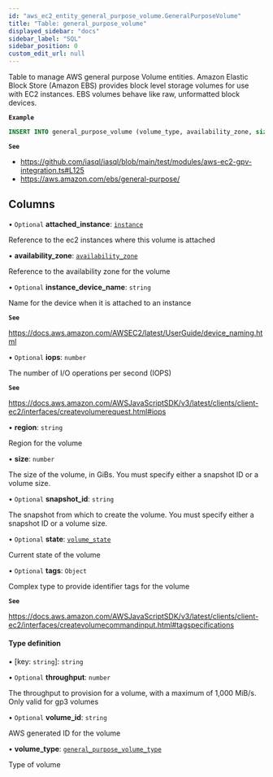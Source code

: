 ```yaml
---
id: "aws_ec2_entity_general_purpose_volume.GeneralPurposeVolume"
title: "Table: general_purpose_volume"
displayed_sidebar: "docs"
sidebar_label: "SQL"
sidebar_position: 0
custom_edit_url: null
---
```


Table to manage AWS general purpose Volume entities. Amazon Elastic Block Store (Amazon EBS) provides block
level storage volumes for use with EC2 instances. EBS volumes behave like raw, unformatted block devices.

**`Example`**

```sql TheButton[Create a General purpose volume]="Create a general purpose volume"
INSERT INTO general_purpose_volume (volume_type, availability_zone, size, tags) VALUES ('gp3', 'us-east-1a', 50, '{"Name": "gp3-volume-name"}');
```

**`See`**

 - https://github.com/iasql/iasql/blob/main/test/modules/aws-ec2-gpv-integration.ts#L125
 - https://aws.amazon.com/ebs/general-purpose/

## Columns

• `Optional` **attached\_instance**: [`instance`](aws_ec2_entity_instance.Instance.md)

Reference to the ec2 instances where this volume is attached

• **availability\_zone**: [`availability_zone`](aws_vpc_entity_availability_zone.AvailabilityZone.md)

Reference to the availability zone for the volume

• `Optional` **instance\_device\_name**: `string`

Name for the device when it is attached to an instance

**`See`**

https://docs.aws.amazon.com/AWSEC2/latest/UserGuide/device_naming.html

• `Optional` **iops**: `number`

The number of I/O operations per second (IOPS)

**`See`**

https://docs.aws.amazon.com/AWSJavaScriptSDK/v3/latest/clients/client-ec2/interfaces/createvolumerequest.html#iops

• **region**: `string`

Region for the volume

• **size**: `number`

The size of the volume, in GiBs. You must specify either a snapshot ID or a volume size.

• `Optional` **snapshot\_id**: `string`

The snapshot from which to create the volume. You must specify either a snapshot ID or a volume size.

• `Optional` **state**: [`volume_state`](../enums/aws_ec2_entity_general_purpose_volume.VolumeState.md)

Current state of the volume

• `Optional` **tags**: `Object`

Complex type to provide identifier tags for the volume

**`See`**

https://docs.aws.amazon.com/AWSJavaScriptSDK/v3/latest/clients/client-ec2/interfaces/createvolumecommandinput.html#tagspecifications

#### Type definition

▪ [key: `string`]: `string`

• `Optional` **throughput**: `number`

The throughput to provision for a volume, with a maximum of 1,000 MiB/s. Only valid for gp3 volumes

• `Optional` **volume\_id**: `string`

AWS generated ID for the volume

• **volume\_type**: [`general_purpose_volume_type`](../enums/aws_ec2_entity_general_purpose_volume.GeneralPurposeVolumeType.md)

Type of volume
